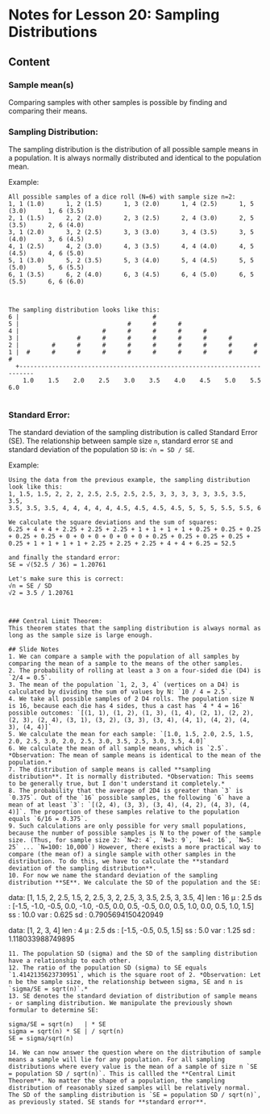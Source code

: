 # Notes for Lesson 20: Sampling Distributions

## Content

### Sample mean(s)
Comparing samples with other samples is possible by finding and comparing their means.

### Sampling Distribution:
The sampling distribution is the distribution of all possible sample means in a population. It is always normally distributed and identical to the population mean.

Example: 
```
All possible samples of a dice roll (N=6) with sample size n=2:
1, 1 (1.0)      1, 2 (1.5)      1, 3 (2.0)      1, 4 (2.5)      1, 5 (3.0)      1, 6 (3.5)  
2, 1 (1.5)      2, 2 (2.0)      2, 3 (2.5)      2, 4 (3.0)      2, 5 (3.5)      2, 6 (4.0)  
3, 1 (2.0)      3, 2 (2.5)      3, 3 (3.0)      3, 4 (3.5)      3, 5 (4.0)      3, 6 (4.5)  
4, 1 (2.5)      4, 2 (3.0)      4, 3 (3.5)      4, 4 (4.0)      4, 5 (4.5)      4, 6 (5.0)  
5, 1 (3.0)      5, 2 (3.5)      5, 3 (4.0)      5, 4 (4.5)      5, 5 (5.0)      5, 6 (5.5)  
6, 1 (3.5)      6, 2 (4.0)      6, 3 (4.5)      6, 4 (5.0)      6, 5 (5.5)      6, 6 (6.0)



The sampling distribution looks like this:
6 |                                     #
5 |                              #      #      #
4 |                       #      #      #      #      #                  
3 |                #      #      #      #      #      #      #           
2 |         #      #      #      #      #      #      #      #      #      
1 |  #      #      #      #      #      #      #      #      #      #      #
  +--------------------------------------------------------------------------
    1.0    1.5    2.0    2.5    3.0    3.5    4.0    4.5    5.0    5.5    6.0


```

### Standard Error:
The standard deviation of the sampling distribution is called Standard Error (SE). The relationship between sample size `n`, standard error `SE` and standard deviation of the population `SD` is: `√n = SD / SE`.

Example:
```
Using the data from the previous example, the sampling distribution look like this:
1, 1.5, 1.5, 2, 2, 2, 2.5, 2.5, 2.5, 2.5, 3, 3, 3, 3, 3, 3.5, 3.5, 3.5, 
3.5, 3.5, 3.5, 4, 4, 4, 4, 4, 4.5, 4.5, 4.5, 4.5, 5, 5, 5, 5.5, 5.5, 6

We calculate the square deviations and the sum of squares:
6.25 + 4 + 4 + 2.25 + 2.25 + 2.25 + 1 + 1 + 1 + 1 + 0.25 + 0.25 + 0.25 + 0.25 + 0.25 + 0 + 0 + 0 + 0 + 0 + 0 + 0.25 + 0.25 + 0.25 + 0.25 + 0.25 + 1 + 1 + 1 + 1 + 2.25 + 2.25 + 2.25 + 4 + 4 + 6.25 = 52.5

and finally the standard error:
SE = √(52.5 / 36) = 1.20761

Let's make sure this is correct:
√n = SE / SD
√2 = 3.5 / 1.20761



### Central Limit Theorem:
This theorem states that the sampling distribution is always normal as long as the sample size is large enough.

## Slide Notes
1. We can compare a sample with the population of all samples by comparing the mean of a sample to the means of the other samples.
2. The probability of rolling at least a 3 on a four-sided die (D4) is `2/4 = 0.5`.
3. The mean of the population `1, 2, 3, 4` (vertices on a D4) is calculated by dividing the sum of values by N: `10 / 4 = 2.5`.
4. We take all possible samples of 2 D4 rolls. The population size N is 16, because each die has 4 sides, thus a cast has `4 * 4 = 16` possible outcomes: `[(1, 1), (1, 2), (1, 3), (1, 4), (2, 1), (2, 2), (2, 3), (2, 4), (3, 1), (3, 2), (3, 3), (3, 4), (4, 1), (4, 2), (4, 3), (4, 4)]`
5. We calculate the mean for each sample: `[1.0, 1.5, 2.0, 2.5, 1.5, 2.0, 2.5, 3.0, 2.0, 2.5, 3.0, 3.5, 2.5, 3.0, 3.5, 4.0]`
6. We calculate the mean of all sample means, which is `2.5`. *Observation: The mean of sample means is identical to the mean of the population.*
7. The distribution of sample means is called **sampling distribution**. It is normally distributed. *Observation: This seems to be generally true, but I don't understand it completely.*
8. The probability that the average of 2D4 is greater than `3` is `0.375`. Out of the `16` possible samples, the following `6` have a mean of at least `3`: `[(2, 4), (3, 3), (3, 4), (4, 2), (4, 3), (4, 4)]`. The proportion of these samples relative to the population equals `6/16 = 0.375`.
9. Such calculations are only possible for very small populations, because the number of possible samples is N to the power of the sample size. (Thus, for sample size 2: `N=2: 4`, `N=3: 9`, `N=4: 16`, `N=5: 25` ... `N=100: 10,000`) However, there exists a more practical way to compare (the mean of) a single sample with other samples in the distribution. To do this, we have to calculate the **standard deviation of the sampling distribution**.
10. For now we name the standard deviation of the sampling distribution **SE**. We calculate the SD of the population and the SE:
```
  data: [1, 1.5, 2, 2.5, 1.5, 2, 2.5, 3, 2, 2.5, 3, 3.5, 2.5, 3, 3.5, 4]
  len : 16
  µ   : 2.5
  ds  : [-1.5, -1.0, -0.5, 0.0, -1.0, -0.5, 0.0, 0.5, -0.5, 0.0, 0.5, 1.0, 0.0, 0.5, 1.0, 1.5]
  ss  : 10.0
  var : 0.625
  sd  : 0.7905694150420949

  data: [1, 2, 3, 4]
  len : 4
  µ   : 2.5
  ds  : [-1.5, -0.5, 0.5, 1.5]
  ss  : 5.0
  var : 1.25
  sd  : 1.118033988749895
```
11. The population SD (sigma) and the SD of the sampling distribution have a relationship to each other.
12. The ratio of the population SD (sigma) to SE equals `1.4142135623730951`, which is the square root of 2. *Observation: Let n be the sample size, the relationship between sigma, SE and n is `sigma/SE = sqrt(n)`.*
13. SE denotes the standard deviation of distribution of sample means - or sampling distribution. We manipulate the previously shown formular to determine SE: 
```
    sigma/SE = sqrt(n)   | * SE
    sigma = sqrt(n) * SE | / sqrt(n)
    SE = sigma/sqrt(n)
```
14. We can now answer the question where on the distribution of sample means a sample will lie for any population. For all sampling distributions where every value is the mean of a sample of size n `SE = population SD / sqrt(n)`. This is callled the **Central Limit Theorem**. No matter the shape of a population, the sampling distribution of reasonably sized samples will be relatively normal. The SD of the sampling distribution is `SE = population SD / sqrt(n)`, as previously stated. SE stands for **standard error**.
